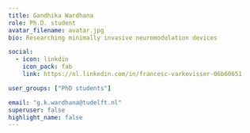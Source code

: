 ```yaml
---
title: Gandhika Wardhana
role: Ph.D. student
avatar_filename: avatar.jpg
bio: Researching minimally invasive neuromodulation devices

social:
  - icon: linkdin
    icon_pack: fab
    link: https://nl.linkedin.com/in/francesc-varkevisser-06b60651

user_groups: ["PhD students"]

email: "g.k.wardhana@tudelft.nl"
superuser: false
highlight_name: false
---
```

